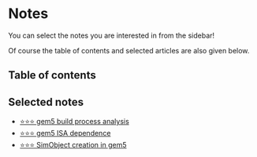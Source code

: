 # Notes

You can select the notes you are interested in from the sidebar!

Of course the table of contents and selected articles are also given below.

## Table of contents

## Selected notes

- [⭐⭐⭐ gem5 build process analysis](./sim/gem5/build_process_analysis)
- [⭐⭐⭐ gem5 ISA dependence](./sim/gem5/isa_independence.md)
- [⭐⭐⭐ SimObject creation in gem5](./sim/gem5/simobj_creation.md)